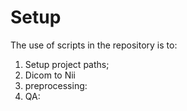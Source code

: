 # Setup
The use of scripts in the repository is to: 
1. Setup project paths;
2. Dicom to Nii
3. preprocessing: 
4. QA:
